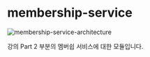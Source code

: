 # membership-service

![membership-service-architecture](../docs/images/membership_service.png)

강의 Part 2 부분의 멤버쉽 서비스에 대한 모듈입니다.
